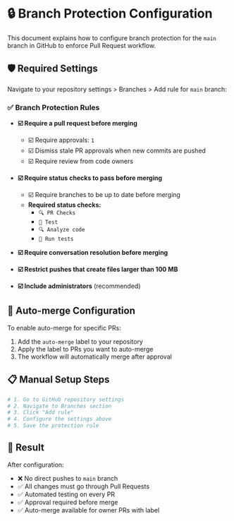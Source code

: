# 🔒 Branch Protection Configuration

This document explains how to configure branch protection for the `main` branch in GitHub to enforce Pull Request workflow.

## 🛡️ Required Settings

Navigate to your repository settings > Branches > Add rule for `main` branch:

### ✅ Branch Protection Rules

- **☑️ Require a pull request before merging**
  - ☑️ Require approvals: `1`
  - ☑️ Dismiss stale PR approvals when new commits are pushed
  - ☑️ Require review from code owners

- **☑️ Require status checks to pass before merging**
  - ☑️ Require branches to be up to date before merging
  - **Required status checks:**
    - `🔍 PR Checks`
    - `🧪 Test`
    - `🔍 Analyze code`
    - `🧪 Run tests`

- **☑️ Require conversation resolution before merging**

- **☑️ Restrict pushes that create files larger than 100 MB**

- **☑️ Include administrators** (recommended)

## 🚀 Auto-merge Configuration

To enable auto-merge for specific PRs:

1. Add the `auto-merge` label to your repository
2. Apply the label to PRs you want to auto-merge
3. The workflow will automatically merge after approval

## 📋 Manual Setup Steps

```bash
# 1. Go to GitHub repository settings
# 2. Navigate to Branches section
# 3. Click "Add rule"
# 4. Configure the settings above
# 5. Save the protection rule
```

## 🎯 Result

After configuration:
- ❌ No direct pushes to `main` branch
- ✅ All changes must go through Pull Requests
- ✅ Automated testing on every PR
- ✅ Approval required before merge
- ✅ Auto-merge available for owner PRs with label

